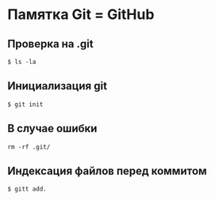 # Памятка Git = GitHub

## Проверка на .git

`$ ls -la`

## Инициализация git

`$ git init`

## В случае ошибки

`rm -rf .git/`

## Индексация файлов перед коммитом

`$ gitt add.`